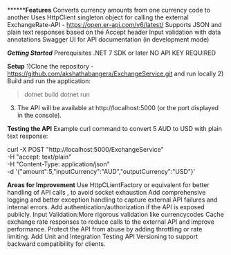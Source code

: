 **********Features****
Converts currency amounts from one currency code to another
Uses HttpClient singleton object for calling the external ExchangeRate-API - https://open.er-api.com/v6/latest/
Supports JSON and plain text responses based on the Accept header
Input validation with data annotations
Swagger UI for API documentation (in development mode)

***Getting Started***
Prerequisites
.NET 7 SDK or later
NO API KEY REQUIRED 

**Setup**
1)Clone the repository - https://github.com/akshathabangera/ExchangeService.git and run locally 
2) Build and run the application:
>dotnet build
>dotnet run
3) The API will be available at http://localhost:5000 (or the port displayed in the console).

**Testing the API**
Example curl command to convert 5 AUD to USD with plain text response:

curl -X POST "http://localhost:5000/ExchangeService" \
-H "accept: text/plain" \
-H "Content-Type: application/json" \
-d '{"amount":5,"inputCurrency":"AUD","outputCurrency":"USD"}'

**Areas for Improvement**
Use HttpCLientFactory or equivalent for better handling of API calls , to avoid socket exhaustion 
Add comprehensive logging and better exception handling to capture external API failures and internal errors.
Add authentication/authorization if the API is exposed publicly.
Input Validation:More rigorous validation like currencycodes
Cache exchange rate responses to reduce calls to the external API and improve performance.
Protect the API from abuse by adding throttling or rate limiting.
Add Unit and Integration Testing
API Versioning to support backward compatibility for clients.
